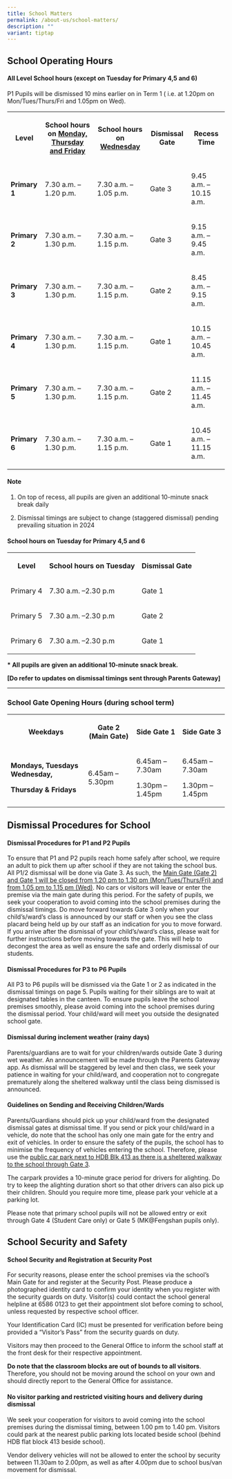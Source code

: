 ```yaml
---
title: School Matters
permalink: /about-us/school-matters/
description: ""
variant: tiptap
---
```

<h2>School Operating Hours</h2>
<h4>All Level School hours (except on Tuesday for Primary 4,5 and 6)</h4>
<p>P1 Pupils will be dismissed 10 mins earlier on in Term 1 ( i.e. at 1.20pm
on Mon/Tues/Thurs/Fri and 1.05pm on Wed).</p>
<table style="minWidth: 125px">
<colgroup>
<col>
<col>
<col>
<col>
<col>
</colgroup>
<tbody>
<tr>
<th rowspan="1" colspan="1">
<p>Level</p>
</th>
<th rowspan="1" colspan="1">
<p>School hours on <u>Monday, Thursday and Friday</u>
</p>
</th>
<th rowspan="1" colspan="1">
<p>School hours on <u>Wednesday</u>
</p>
</th>
<th rowspan="1" colspan="1">
<p>Dismissal Gate</p>
</th>
<th rowspan="1" colspan="1">
<p>Recess Time</p>
</th>
</tr>
<tr>
<td rowspan="1" colspan="1">
<p><strong>Primary 1</strong>
</p>
</td>
<td rowspan="1" colspan="1">
<p>7.30 a.m. – 1.20 p.m.</p>
</td>
<td rowspan="1" colspan="1">
<p>7.30 a.m. – 1.05 p.m.</p>
</td>
<td rowspan="1" colspan="1">
<p>Gate 3</p>
</td>
<td rowspan="1" colspan="1">
<p>9.45 a.m. – 10.15 a.m.</p>
</td>
</tr>
<tr>
<td rowspan="1" colspan="1">
<p><strong>Primary 2</strong>
</p>
</td>
<td rowspan="1" colspan="1">
<p>7.30 a.m. – 1.30 p.m.</p>
</td>
<td rowspan="1" colspan="1">
<p>7.30 a.m. – 1.15 p.m.</p>
</td>
<td rowspan="1" colspan="1">
<p>Gate 3</p>
</td>
<td rowspan="1" colspan="1">
<p>9.15 a.m. – 9.45 a.m.</p>
</td>
</tr>
<tr>
<td rowspan="1" colspan="1">
<p><strong>Primary 3</strong>
</p>
</td>
<td rowspan="1" colspan="1">
<p>7.30 a.m. – 1.30 p.m.</p>
</td>
<td rowspan="1" colspan="1">
<p>7.30 a.m. – 1.15 p.m.</p>
</td>
<td rowspan="1" colspan="1">
<p>Gate 2</p>
</td>
<td rowspan="1" colspan="1">
<p>8.45 a.m. – 9.15 a.m.</p>
</td>
</tr>
<tr>
<td rowspan="1" colspan="1">
<p><strong>Primary 4</strong>
</p>
</td>
<td rowspan="1" colspan="1">
<p>7.30 a.m. – 1.30 p.m.</p>
</td>
<td rowspan="1" colspan="1">
<p>7.30 a.m. – 1.15 p.m.</p>
</td>
<td rowspan="1" colspan="1">
<p>Gate 1</p>
</td>
<td rowspan="1" colspan="1">
<p>10.15 a.m. – 10.45 a.m.</p>
</td>
</tr>
<tr>
<td rowspan="1" colspan="1">
<p><strong>Primary 5</strong>
</p>
</td>
<td rowspan="1" colspan="1">
<p>7.30 a.m. – 1.30 p.m.</p>
</td>
<td rowspan="1" colspan="1">
<p>7.30 a.m. – 1.15 p.m.</p>
</td>
<td rowspan="1" colspan="1">
<p>Gate 2</p>
</td>
<td rowspan="1" colspan="1">
<p>11.15 a.m. – 11.45 a.m.</p>
</td>
</tr>
<tr>
<td rowspan="1" colspan="1">
<p><strong>Primary 6</strong>
</p>
</td>
<td rowspan="1" colspan="1">
<p>7.30 a.m. – 1.30 p.m.</p>
</td>
<td rowspan="1" colspan="1">
<p>7.30 a.m. – 1.15 p.m.</p>
</td>
<td rowspan="1" colspan="1">
<p>Gate 1</p>
</td>
<td rowspan="1" colspan="1">
<p>10.45 a.m. – 11.15 a.m.</p>
</td>
</tr>
</tbody>
</table>
<h4>Note</h4>
<ol data-tight="true" class="tight">
<li>
<p>On top of recess, all pupils are given an additional 10-minute snack break
daily</p>
</li>
<li>
<p>Dismissal timings are subject to change (staggered dismissal) pending
prevailing situation in 2024</p>
</li>
</ol>
<h4>School hours on Tuesday for Primary 4,5 and 6</h4>
<table style="minWidth: 75px">
<colgroup>
<col>
<col>
<col>
</colgroup>
<tbody>
<tr>
<th rowspan="1" colspan="1">
<p>Level</p>
</th>
<th rowspan="1" colspan="1">
<p>School hours on Tuesday</p>
</th>
<th rowspan="1" colspan="1">
<p>Dismissal Gate</p>
</th>
</tr>
<tr>
<td rowspan="1" colspan="1">
<p>Primary 4</p>
</td>
<td rowspan="1" colspan="1">
<p>7.30 a.m. –2.30 p.m</p>
</td>
<td rowspan="1" colspan="1">
<p>Gate 1</p>
</td>
</tr>
<tr>
<td rowspan="1" colspan="1">
<p>Primary 5</p>
</td>
<td rowspan="1" colspan="1">
<p>7.30 a.m. –2.30 p.m</p>
</td>
<td rowspan="1" colspan="1">
<p>Gate 2</p>
</td>
</tr>
<tr>
<td rowspan="1" colspan="1">
<p>Primary 6</p>
</td>
<td rowspan="1" colspan="1">
<p>7.30 a.m. –2.30 p.m</p>
</td>
<td rowspan="1" colspan="1">
<p>Gate 1</p>
</td>
</tr>
</tbody>
</table>
<p><strong>* All pupils are given an additional 10-minute snack break.</strong>
</p>
<p><strong>[Do refer to updates on dismissal timings sent through Parents Gateway]</strong>
</p>
<hr>
<h3>School Gate Opening Hours (during school term)</h3>
<table style="minWidth: 100px">
<colgroup>
<col>
<col>
<col>
<col>
</colgroup>
<tbody>
<tr>
<th rowspan="1" colspan="1">
<p>Weekdays</p>
</th>
<th rowspan="1" colspan="1">
<p>Gate 2 (Main Gate)</p>
</th>
<th rowspan="1" colspan="1">
<p>Side Gate 1</p>
</th>
<th rowspan="1" colspan="1">
<p>Side Gate 3</p>
</th>
</tr>
<tr>
<td rowspan="1" colspan="1">
<p><strong>Mondays, Tuesdays Wednesday,</strong>
</p>
<p><strong>Thursday &amp; Fridays</strong>
</p>
</td>
<td rowspan="1" colspan="1">
<p>6.45am – 5.30pm</p>
</td>
<td rowspan="1" colspan="1">
<p>6.45am – 7.30am</p>
<p></p>
<p>1.30pm – 1.45pm</p>
</td>
<td rowspan="1" colspan="1">
<p>6.45am – 7.30am</p>
<p></p>
<p>1.30pm – 1.45pm</p>
</td>
</tr>
</tbody>
</table>
<h2>Dismissal Procedures for School</h2>
<h4>Dismissal Procedures for P1 and P2 Pupils</h4>
<p>To ensure that P1 and P2 pupils reach home safely after school, we require
an adult to pick them up after school if they are not taking the school
bus. All P1/2 dismissal will be done via Gate 3. As such, the <u>Main Gate (Gate 2) and Gate 1 will be closed from 1.20 pm to 1.30 pm (Mon/Tues/Thurs/Fri) and from 1.05 pm to 1.15 pm (Wed)</u>.
No cars or visitors will leave or enter the premise via the main gate during
this period. For the safety of pupils, we seek your cooperation to avoid
coming into the school premises during the dismissal timings. Do move forward
towards Gate 3 only when your child’s/ward’s class is announced by our
staff or when you see the class placard being held up by our staff as an
indication for you to move forward. If you arrive after the dismissal of
your child’s/ward’s class, please wait for further instructions before
moving towards the gate. This will help to decongest the area as well as
ensure the safe and orderly dismissal of our students.</p>
<h4>Dismissal Procedures for P3 to P6 Pupils</h4>
<p>All P3 to P6 pupils will be dismissed via the Gate 1 or 2 as indicated
in the dismissal timings on page 5. Pupils waiting for their siblings are
to wait at designated tables in the canteen. To ensure pupils leave the
school premises smoothly, please avoid coming into the school premises
during the dismissal period. Your child/ward will meet you outside the
designated school gate.</p>
<h4>Dismissal during inclement weather (rainy days)</h4>
<p>Parents/guardians are to wait for your children/wards outside Gate 3 during
wet weather. An announcement will be made through the Parents Gateway app.
As dismissal will be staggered by level and then class, we seek your patience
in waiting for your child/ward, and cooperation not to congregate prematurely
along the sheltered walkway until the class being dismissed is announced.</p>
<h4>Guidelines on Sending and Receiving Children/Wards</h4>
<p>Parents/Guardians should pick up your child/ward from the designated dismissal
gates at dismissal time. If you send or pick your child/ward in a vehicle,
do note that the school has only one main gate for the entry and exit of
vehicles. In order to ensure the safety of the pupils, the school has to
minimise the frequency of vehicles entering the school. Therefore, please
use the <u>public car park next to HDB Blk 413 as there is a sheltered walkway to the school through Gate 3</u>.</p>
<p>The carpark provides a 10-minute grace period for drivers for alighting.
Do try to keep the alighting duration short so that other drivers can also
pick up their children. Should you require more time, please park your
vehicle at a parking lot.</p>
<p>Please note that primary school pupils will not be allowed entry or exit
through Gate 4 (Student Care only) or Gate 5 (MK@Fengshan pupils only).</p>
<h2>School Security and Safety</h2>
<h4>School Security and Registration at Security Post</h4>
<p>For security reasons, please enter the school premises via the school’s
Main Gate for and register at the Security Post.&nbsp;Please produce a
photographed identity card to confirm your identity when you register with
the security guards on duty. Visitor(s) could contact the school general
helpline at 6586 0123 to get their appointment slot before coming to school,
unless requested by respective school officer.</p>
<p>Your Identification Card (IC) must be presented for verification before
being provided a “Visitor’s Pass” from the security guards on duty.</p>
<p>Visitors may then proceed to the General Office to inform the school staff
at the front desk for their respective appointment.</p>
<p><strong>Do note that the classroom blocks are out of bounds to all visitors</strong>.
Therefore, you should not be moving around the school on your own and should
directly report to the General Office for assistance.</p>
<h4>No visitor parking and restricted visiting hours and delivery during dismissal</h4>
<p>We seek your cooperation for visitors to avoid coming into the school
premises during the dismissal timing, between 1.00 pm to 1.40 pm. Visitors
could park at the nearest public parking lots located beside school (behind
HDB flat block 413 beside school).</p>
<p>Vendor delivery vehicles will not be allowed to enter the school by security
between 11.30am to 2.00pm, as well as after 4.00pm due to school bus/van
movement for dismissal.</p>
